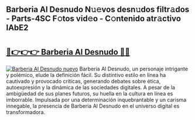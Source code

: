## Barberia Al Desnudo N𝚞𝚎vos desn𝚞dos filtr𝚊dos - Parts-4SC F𝚘tos vid𝚎o - C𝚘ntenido atr𝚊ctivo IAbE2

# <h2><a href="http://mbavubn.tromn.icu/?c=Barberia+Al+Desnudo">🔗👉👉👉 Barberia Al Desnudo 🔗🔗</a></h2>

[![Barberia Al Desnudo nuevo](https://i.imgur.com/pEAQMta.gif)](http://mbavubn.tromn.icu/?c=Barberia+Al+Desnudo)
Barberia Al Desnudo, un personaje intrigante y polémico, elude la definición fácil. Su distintivo estilo en línea ha cautivado y provocado críticas, generando debates sobre ética, autoexpresión y la dinámica de las sociedades digitales. A pesar de la ambigüedad de sus planes futuros, su huella en la cultura en línea es imborrable. Impulsada por una determinación inquebrantable y un carisma innegable, la presencia de Barberia Al Desnudo en el universo digital es transformadora.
